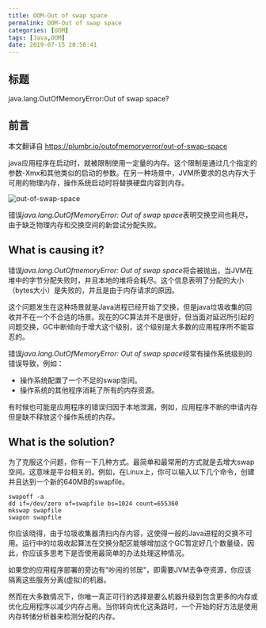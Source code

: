 ```yaml
---
title: OOM-Out of swap space
permalink: OOM-Out of swap space
categories: [OOM]
tags: [Java,OOM]
date: 2019-07-15 20:50:41
---
```


## 标题
java.lang.OutOfMemoryError:Out of swap space?

## 前言  
本文翻译自 https://plumbr.io/outofmemoryerror/out-of-swap-space

java应用程序在启动时，就被限制使用一定量的内存。这个限制是通过几个指定的参数-Xmx和其他类似的启动的参数。在另一种场景中，JVM所要求的总内存大于可用的物理内存，操作系统启动时将替换硬盘内容到内存。

![out-of-swap-space](out-of-swap-space.png)

错误*java.lang.OutOfMemoryError: Out of swap space*表明交换空间也耗尽，由于缺乏物理内存和交换空间的新尝试分配失败。

## What is causing it?

错误*java.lang.OutOfmemoryError: Out of swap space*将会被抛出，当JVM在堆中的字节分配失败时，并且本地的堆将会耗尽。这个信息表明了分配的大小（bytes大小）是失败的，并且是由于内存请求的原因。

这个问题发生在这种场景就是Java进程已经开始了交换，但是java垃圾收集的回收并不在一个不合适的场景。现在的GC算法并不是很好，但当面对延迟所引起的问题交换，GC中断倾向于增大这个级别，这个级别是大多数的应用程序所不能容忍的。

错误*java.lang.OutOfMemoryError: Out of swap space*经常有操作系统级别的错误导致，例如：
- 操作系统配置了一个不足的swap空间。
- 操作系统的其他程序消耗了所有的内存资源。

有时候也可能是应用程序的错误归因于本地泄漏，例如，应用程序不断的申请内存但是缺不释放这个操作系统的内存。

## What is the solution?
为了克服这个问题，你有一下几种方式。最简单和最常用的方式就是去增大swap空间。这意味是平台相关的。例如，在Linux上，你可以输入以下几个命令，创建并且达到一个新的640MB的swapfile。
```
swapoff -a 
dd if=/dev/zero of=swapfile bs=1024 count=655360
mkswap swapfile
swapon swapfile
```
你应该晓得，由于垃圾收集器清扫内存内容，这使得一般的Java进程的交换不可用。运行中的垃圾收起算法在交换分配区能够增加这个GC暂定好几个数量级，因此，你应该多思考下是否使用最简单的办法处理这种情况。

如果您的应用程序部署的旁边有"吵闹的邻居"，即需要JVM去争夺资源，你应该隔离这些服务分离(虚拟)的机器。

然而在大多数情况下，你唯一真正可行的选择是要么机器升级到包含更多的内存或优化应用程序以减少内存占用。当你转向优化这条路时，一个开始的好方法是使用内存转储分析器来检测分配的内存。


